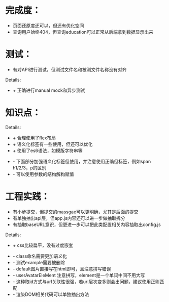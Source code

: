 完成度：
=======
* 页面还原度还可以，但还有优化空间
* 查询用户始终404，但查询education可以正常从后端拿到数据显示出来


测试：
=====
* 有对API进行测试，但测试文件名和被测文件名称没有对齐

Details:
+ \+ 正确进行manual mock和异步测试


知识点：
=======


Details:
+ \+ 合理使用了flex布局
+ \+ 语义化标签有一些使用，但还可以优化
+ \+ 使用了es6语法，如模版字符串等
- \- 下面部分加强语义化标签但使用，并注意使用正确但标签，例如span h1/2/3，p的区别
- \- 可以使用参数的结构解构赋值

工程实践：
=========
* 有小步提交，但提交的massgae可以更明确，尤其是后面的提交
* 有单独抽出api层，但app.js内容还可以进一步做抽取拆分
* 有抽取baseURL意识，但更进一步可以把此类配置相关内容抽取出config.js

Details:
+ \+ css比较扁平，没有过度嵌套
- \- class命名需要更加语义化
- \- 测试example需要被删除
- \- default图片直接写在html即可，且注意拼写错误
- \- userAvatarEleMent 注意拼写，element是一个单词中间不用大写
- \- 这种取id方式与url关联性很强，若url层次变多则会出问题，建议使用正则匹配
- \- 渲染DOM相关代码可以单独抽出方法


